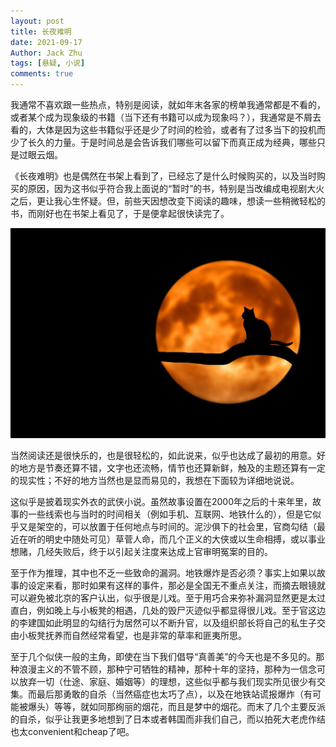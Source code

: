 ```yaml
---
layout: post
title: 长夜难明
date: 2021-09-17
Author: Jack Zhu
tags: [悬疑, 小说]
comments: true
---
```


我通常不喜欢跟一些热点，特别是阅读，就如年末各家的榜单我通常都是不看的，或者某个成为现象级的书籍（当下还有书籍可以成为现象吗？），我通常是不屑去看的，大体是因为这些书籍似乎还是少了时间的检验，或者有了过多当下的投机而少了长久的力量。于是时间总是会告诉我们哪些可以留下而真正成为经典，哪些只是过眼云烟。

《长夜难明》也是偶然在书架上看到了，已经忘了是什么时候购买的，以及当时购买的原因，因为这书似乎符合我上面说的“暂时”的书，特别是当改编成电视剧大火之后，更让我心生怀疑。但，前些天因想改变下阅读的趣味，想读一些稍微轻松的书，而刚好也在书架上看见了，于是便拿起很快读完了。

![night](../assets/images/night.png)

当然阅读还是很快乐的，也是很轻松的，如此说来，似乎也达成了最初的用意。好的地方是节奏还算不错，文字也还流畅，情节也还算新鲜，触及的主题还算有一定的现实性；不好的地方当然也是显而易见的，我想在下面较为详细地说说。

这似乎是披着现实外衣的武侠小说。虽然故事设置在2000年之后的十来年里，故事的一些线索也与当时的时间相关（例如手机、互联网、地铁什么的），但是它似乎又是架空的，可以放置于任何地点与时间的。泥沙俱下的社会里，官商勾结（最近在听的明史中随处可见）草菅人命，而几个正义的大侠或以生命相搏，或以事业想赌，几经失败后，终于以引起关注度来达成上官审明冤案的目的。

至于作为推理，其中也不乏一些致命的漏洞。地铁爆炸是否必须？事实上如果以故事的设定来看，那时如果有这样的事件，那必是全国无不重点关注，而摘去眼镜就可以避免被北京的客户认出，似乎很是儿戏。至于用巧合来弥补漏洞显然更是太过直白，例如晚上与小板凳的相遇，几处的毁尸灭迹似乎都显得很儿戏。至于官这边的李建国如此明显的勾结行为居然可以不断升官，以及组织部长将自己的私生子交由小板凳抚养而自然经常看望，也是非常的草率和匪夷所思。

至于几个似侠一般的主角，即使在当下我们倡导“真善美”的今天也是不多见的。那种浪漫主义的不管不顾，那种宁可牺牲的精神，那种十年的坚持，那种为一信念可以放弃一切（仕途、家庭、婚姻等）的理想，这些似乎都与我们现实所见很少有交集。而最后那勇敢的自杀（当然癌症也太巧了点），以及在地铁站谎报爆炸（有可能被爆头）等等，就如同那绚丽的烟花，而且是梦中的烟花。而末了几个主要反派的自杀，似乎让我更多地想到了日本或者韩国而非我们自己，而以拍死大老虎作结也太convenient和cheap了吧。